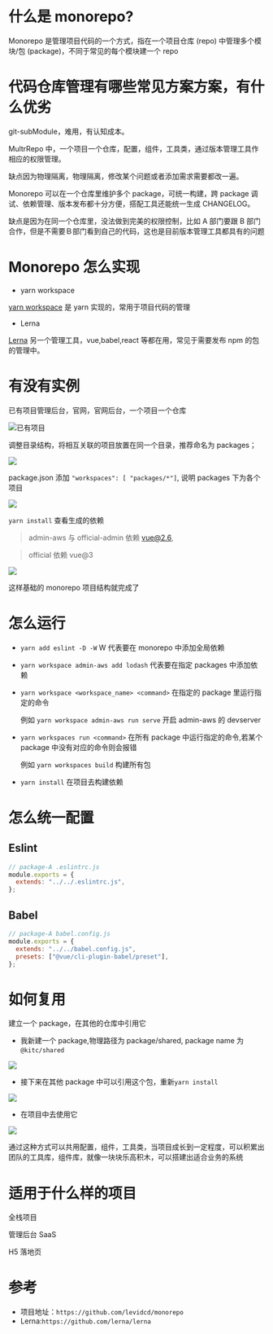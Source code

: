 # 什么是 monorepo?

Monorepo 是管理项目代码的一个方式，指在一个项目仓库 (repo) 中管理多个模块/包 (package)，不同于常见的每个模块建一个 repo

# 代码仓库管理有哪些常见方案方案，有什么优劣

git-subModule，难用，有认知成本。

MultrRepo 中，一个项目一个仓库，配置，组件，工具类，通过版本管理工具作相应的权限管理。

缺点因为物理隔离，物理隔离，修改某个问题或者添加需求需要都改一遍。

Monorepo 可以在一个仓库里维护多个 package，可统一构建，跨 package 调试、依赖管理、版本发布都十分方便，搭配工具还能统一生成 CHANGELOG。

缺点是因为在同一个仓库里，没法做到完美的权限控制，比如 A 部门要跟 B 部门合作，但是不需要Ｂ部门看到自己的代码，这也是目前版本管理工具都具有的问题

# Monorepo 怎么实现

- yarn workspace

[yarn workspace](`https://yarn.bootcss.com/`) 是 yarn 实现的，常用于项目代码的管理

- Lerna

[Lerna](`https://github.com/lerna/lerna`) 另一个管理工具，vue,babel,react 等都在用，常见于需要发布 npm 的包的管理中。

# 有没有实例

已有项目管理后台，官网，官网后台，一个项目一个仓库

![已有项目](https://raw.githubusercontent.com/levidcd/ImageHosting/main/img/20210820134847.png)

调整目录结构，将相互关联的项目放置在同一个目录，推荐命名为 packages；

![](https://raw.githubusercontent.com/levidcd/ImageHosting/main/img/20210820135152.png)

package.json 添加 `"workspaces": [ "packages/*"]`, 说明 packages 下为各个项目

![](https://raw.githubusercontent.com/levidcd/ImageHosting/main/img/20210820135234.png)

`yarn install` 查看生成的依赖

> admin-aws 与 official-admin 依赖 vue@2.6,

> official 依赖 vue@3

![](https://raw.githubusercontent.com/levidcd/ImageHosting/main/img/20210820135858.png)

这样基础的 monorepo 项目结构就完成了

# 怎么运行

- `yarn add eslint -D -W` W 代表要在 monorepo 中添加全局依赖

- `yarn workspace admin-aws add lodash` 代表要在指定 packages 中添加依赖

- `yarn workspace <workspace_name> <command>` 在指定的 package 里运行指定的命令

  例如 `yarn workspace admin-aws run serve` 开启 admin-aws 的 devserver

- `yarn workspaces run <command>` 在所有 package 中运行指定的命令,若某个 package 中没有对应的命令则会报错

  例如 `yarn workspaces build` 构建所有包

- `yarn install` 在项目去构建依赖

# 怎么统一配置

## Eslint

```javascript
// package-A .eslintrc.js
module.exports = {
  extends: "../../.eslintrc.js",
};
```

## Babel

```javascript
// package-A babel.config.js
module.exports = {
  extends: "../../babel.config.js",
  presets: ["@vue/cli-plugin-babel/preset"],
};
```

# 如何复用

建立一个 package，在其他的仓库中引用它

- 我新建一个 package,物理路径为 package/shared, package name 为`@kitc/shared`

![](https://raw.githubusercontent.com/levidcd/ImageHosting/main/img/20210820141403.png)

- 接下来在其他 package 中可以引用这个包，重新`yarn install`

![](https://raw.githubusercontent.com/levidcd/ImageHosting/main/img/20210820141629.png)

- 在项目中去使用它

![](https://raw.githubusercontent.com/levidcd/ImageHosting/main/img/20210820141706.png)

通过这种方式可以共用配置，组件，工具类，当项目成长到一定程度，可以积累出团队的工具库，组件库，就像一块块乐高积木，可以搭建出适合业务的系统

# 适用于什么样的项目

全栈项目

管理后台 SaaS

H5 落地页

# 参考

- 项目地址：`https://github.com/levidcd/monorepo`
- Lerna:`https://github.com/lerna/lerna`
